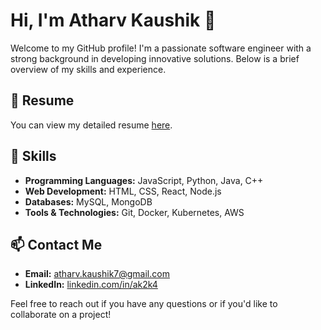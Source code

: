 # Hi, I'm Atharv Kaushik 👋

Welcome to my GitHub profile! I'm a passionate software engineer with a strong background in developing innovative solutions. Below is a brief overview of my skills and experience.

## 📝 Resume

You can view my detailed resume [here](path/to/ATHARV_KAUSHIK_RESUME.pdf).

## 🔧 Skills

- **Programming Languages:** JavaScript, Python, Java, C++
- **Web Development:** HTML, CSS, React, Node.js
- **Databases:** MySQL, MongoDB
- **Tools & Technologies:** Git, Docker, Kubernetes, AWS

## 📫 Contact Me

- **Email:** atharv.kaushik7@gmail.com
- **LinkedIn:** [linkedin.com/in/ak2k4](https://www.linkedin.com/in/ak2k4)


Feel free to reach out if you have any questions or if you'd like to collaborate on a project!
